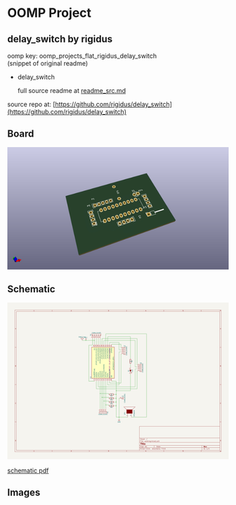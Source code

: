 # OOMP Project  
## delay_switch  by rigidus  
  
oomp key: oomp_projects_flat_rigidus_delay_switch  
(snippet of original readme)  
  
- delay_switch  
  
  full source readme at [readme_src.md](readme_src.md)  
  
source repo at: [https://github.com/rigidus/delay_switch](https://github.com/rigidus/delay_switch)  
## Board  
  
[![working_3d.png](working_3d_600.png)](working_3d.png)  
## Schematic  
  
[![working_schematic.png](working_schematic_600.png)](working_schematic.png)  
  
[schematic pdf](working_schematic.pdf)  
## Images  
